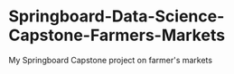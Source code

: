 # Springboard-Data-Science-Capstone-Farmers-Markets
My Springboard Capstone project on farmer's markets
